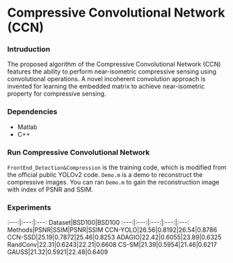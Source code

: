# Compressive Convolutional Network (CCN)
### Intruduction
The proposed algorithm of the Compressive Convolutional Network (CCN) features the ability to perform near-isometric compressive sensing using convolutional operations.
A novel incoherent convolution approach is invented for learning the embedded matrix to achieve near-isometric property for compressive sensing.

### **Dependencies**
+ Matlab
+ C++

### **Run Compressive Convolutional Network**
`FrontEnd_Detection&Compression` is the training code, which is modified from the official public YOLOv2 code.
`Demo.m` is a demo to reconstruct the compressive images. You can ran `Demo.m` to gain the reconstruction image with index of PSNR and SSIM.

### **Experiments**
:---:|:---:|:---:
Dataset|BSD100|BSD100
:---:|:---:|:---:|:---:|:---:
Methods|PSNR|SSIM|PSNR|SSIM
CCN-YOLO|26.56|0.8192|26.54|0.8786
CCN-SSD|25.19|0.7872|25.46|0.8253
ADAGIO|22.42|0.6055|23.89|0.6325
RandConv|22.31|0.6243|22.21|0.6608
CS-SM|21.39|0.5954|21.46|0.6217
GAUSS|21.32|0.5921|22.48|0.6409

